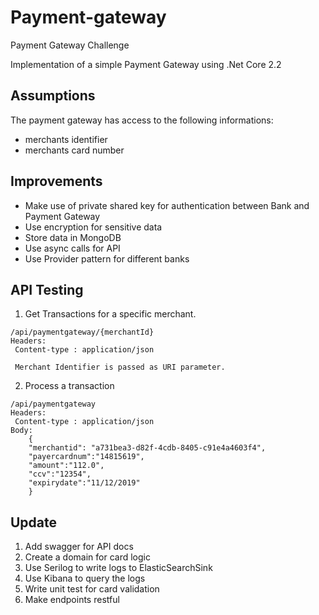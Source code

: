 # Payment-gateway
Payment Gateway Challenge

Implementation of a simple Payment Gateway using .Net Core 2.2

## Assumptions
The payment gateway has access to the following informations:
 - merchants identifier
 - merchants card number

## Improvements
 - Make use of private shared key for authentication between Bank and Payment Gateway
 - Use encryption for sensitive data
 - Store data in MongoDB
 - Use async calls for API
 - Use Provider pattern for different banks


## API Testing
1. Get Transactions for a specific merchant.
````
/api/paymentgateway/{merchantId}
Headers:
 Content-type : application/json

 Merchant Identifier is passed as URI parameter.
````

2. Process a transaction
````
/api/paymentgateway
Headers:
 Content-type : application/json
Body: 
	{
	"merchantid": "a731bea3-d82f-4cdb-8405-c91e4a4603f4",
	"payercardnum":"14815619",
	"amount":"112.0",
	"ccv":"12354",
	"expirydate":"11/12/2019"
	}

````

## Update

1. Add swagger for API docs
2. Create a domain for card logic
3. Use Serilog to write logs to ElasticSearchSink
4. Use Kibana to query the logs
5. Write unit test for card validation
6. Make endpoints restful
